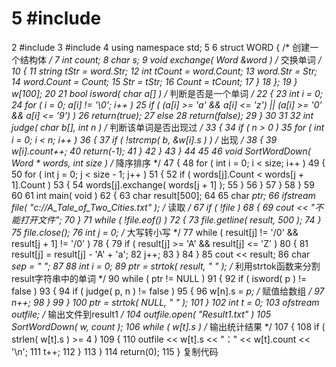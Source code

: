# 5 #include <iostream>
  2 #include <cstring>
  3 #include <fstream>
  4 using namespace std;
  5 
  6 struct WORD {                           /* 创建一个结构体 */
  7     int    count;
  8     char    s;
  9     void    exchange( Word &word )  /* 交换单词 */
 10     {
 11         string    tStr    = word.Str;
 12         int    tCount    = word.Count;
 13         word.Str    = Str;
 14         word.Count    = Count;
 15         Str        = tStr;
 16         Count        = tCount;
 17     }
 18 };
 19 } w[100];
 20 
 21 bool isword( char a[] ) /* 判断是否是一个单词 */
 22 {
 23     int i = 0;
 24     for ( i = 0; a[i] != '\0'; i++ )
 25         if ( (a[i] >= 'a' && a[i] <= 'z') || (a[i] >= '0' && a[i] <= '9') )
 26             return(true);
 27         else
 28             return(false);
 29 }
 30 
 31 
 32 int judge( char b[], int n )                            /* 判断该单词是否出现过 */
 33 {
 34     if ( n > 0 )
 35         for ( int i = 0; i < n; i++ )
 36         {
 37             if ( !strcmp( b, &w[i].s ) )    /* 出现 */
 38             {
 39                 w[i].count++;
 40                 return(-1);
 41             }
 42         }
 43 }
 44 
 45 
 46 void SortWordDown( Word * words, int size )  /* 降序排序 */
 47 {
 48     for ( int i = 0; i < size; i++ )
 49     {
 50         for ( int j = 0; j < size - 1; j++ )
 51         {
 52             if ( words[j].Count < words[j + 1].Count )
 53             {
 54                 words[j].exchange( words[j + 1] );
 55             }
 56         }
 57     }
 58 }
 59 
 60 
 61 int main( void )
 62 {
 63     char result[500];
 64 
 65     char *ptr;
 66     ifstream file( "c://A_Tale_of_Two_Cities.txt" ); /* 读取 */
 67     if ( !file )
 68     {
 69         cout << "不能打开文件";
 70     }
 71     while ( !file.eof() )
 72     {
 73         file.getline( result, 500 );
 74     }
 75     file.close();
 76     int j = 0; /* 大写转小写 */
 77     while ( result[j] != '/0' && result[j + 1] != '/0' )
 78     {
 79         if ( result[j] >= 'A' && result[j] <= 'Z' )
 80         {
 81             result[j] = result[j] - 'A' + 'a';
 82             j++;
 83         }
 84     }
 85     cout << result;
 86     char *sep = " ";
 87 
 88     int i = 0;
 89     ptr = strtok( result, " " );            /* 利用strtok函数来分割result字符串中的单词 */
 90     while ( ptr != NULL )
 91     {
 92         if ( isword( p ) != false )
 93         {
 94             if ( judge( p, n ) != false )
 95             {
 96                 w[n].s = *p;    /* 赋值给数组 */
 97                 n++;
 98             }
 99         }
100         ptr = strtok( NULL, " " );
101     }
102     int t = 0;
103     ofstream outfile;                       /* 输出文件到result1 */
104     outfile.open( "Result1.txt" )
105     SortWordDown( w, count );
106     while ( w[t].s )                        /* 输出统计结果 */
107     {
108         if ( strlen( w[t].s ) >= 4 )
109         {
110             outfile << w[t].s << "：" << w[t].count << '\n';
111             t++;
112         }
113     }
114     return(0);
115 }
复制代码
